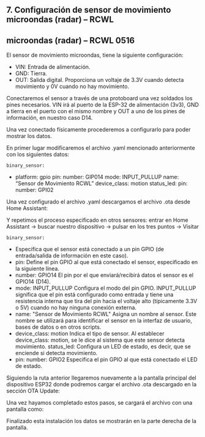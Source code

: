 ## 7. Configuración de sensor de movimiento microondas (radar) – RCWL

## microondas (radar) – RCWL 0516

El sensor de movimiento microondas, tiene la siguiente configuración:

- VIN: Entrada de alimentación.
- GND: Tierra.
- OUT: Salida digital. Proporciona un voltaje de 3.3V cuando detecta movimiento y 0V
    cuando no hay movimiento.

Conectaremos el sensor a través de una protoboard una vez soldados los pines necesarios.
VIN irá al puerto de la ESP-32 de alimentación (3v3), GND a tierra en el puerto con el mismo
nombre y OUT a uno de los pines de información, en nuestro caso D14.

Una vez conectado físicamente procederemos a configurarlo para poder mostrar los datos.

En primer lugar modificaremos el archivo .yaml mencionado anteriormente con los siguientes
datos:

```
binary_sensor:
```
- platform: gpio
pin:
number: GIP014
mode: INPUT_PULLUP
name: “Sensor de
Movimiento RCWL”
device_class: motion
status_led:
pin:
number: GPI02


Una vez configurado el archivo .yaml descargamos el archivo .ota desde Home Assistant:

Y repetimos el proceso especificado en otros sensores: entrar en Home Assistant →
buscar nuestro dispositivo → pulsar en los tres puntos → Visitar

```
binary_sensor:
```
- Especifica que el sensor está conectado a un pin GPIO (de
    entrada/salida de información en este caso).
- pin: Define el pin GPIO al que está conectado el sensor, especificado en la siguiente
    línea.
- number: GPIO14 El pin por el que enviará/recibirá datos el sensor es el GPIO14 (D14).
- mode: INPUT_PULLUP Configura el modo del pin GPIO. INPUT_PULLUP significa
    que el pin está configurado como entrada y tiene una resistencia interna que tira del
    pin hacia el voltaje alto (típicamente 3.3V o 5V) cuando no hay ninguna conexión
    externa.
- name: "Sensor de Movimiento RCWL" Asigna un nombre al sensor. Este nombre se
    utilizará para identificar el sensor en la interfaz de usuario, bases de datos o en otros
    scripts.
- device_class: motion Indica el tipo de sensor. Al establecer device_class: motion, se
    le dice al sistema que este sensor detecta movimiento.
status_led: Configura un LED de estado, es decir, que se enciende si detecta
movimiento.
- pin: number: GPIO2 Especifica el pin GPIO al que está conectado el LED de estado.


Siguiendo la ruta anterior llegaremos nuevamente a la pantalla principal del dispositivo
ESP32 donde podremos cargar el archivo .ota descargado en la sección OTA Update:

Una vez hayamos completado estos pasos, se cargará el archivo con una pantalla como:

Finalizado esta instalación los datos se mostrarán en la parte derecha de la pantalla.